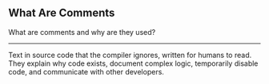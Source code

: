 ## What Are Comments

What are comments and why are they used?

---

Text in source code that the compiler ignores, written for humans to read. They explain why code exists, document complex logic, temporarily disable code, and communicate with other developers.

